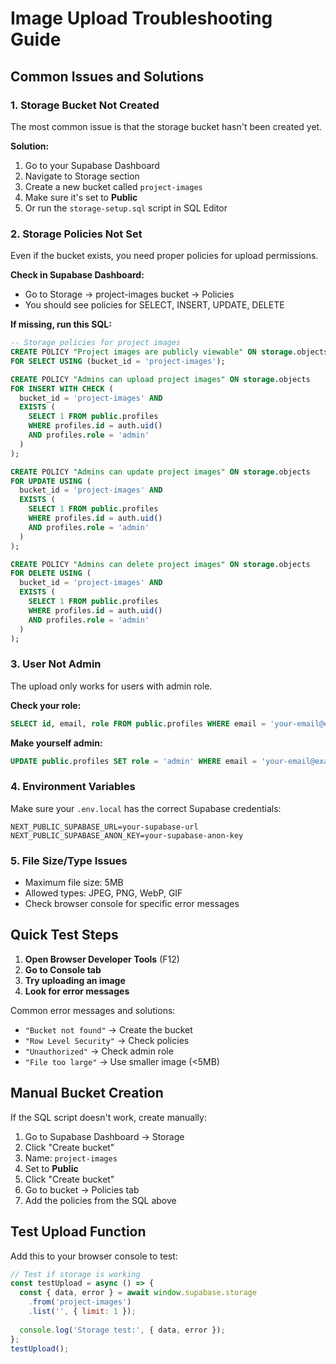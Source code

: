 # Image Upload Troubleshooting Guide

## Common Issues and Solutions

### 1. **Storage Bucket Not Created**
The most common issue is that the storage bucket hasn't been created yet.

**Solution:**
1. Go to your Supabase Dashboard
2. Navigate to Storage section
3. Create a new bucket called `project-images`
4. Make sure it's set to **Public**
5. Or run the `storage-setup.sql` script in SQL Editor

### 2. **Storage Policies Not Set**
Even if the bucket exists, you need proper policies for upload permissions.

**Check in Supabase Dashboard:**
- Go to Storage → project-images bucket → Policies
- You should see policies for SELECT, INSERT, UPDATE, DELETE

**If missing, run this SQL:**
```sql
-- Storage policies for project images
CREATE POLICY "Project images are publicly viewable" ON storage.objects
FOR SELECT USING (bucket_id = 'project-images');

CREATE POLICY "Admins can upload project images" ON storage.objects
FOR INSERT WITH CHECK (
  bucket_id = 'project-images' AND
  EXISTS (
    SELECT 1 FROM public.profiles 
    WHERE profiles.id = auth.uid() 
    AND profiles.role = 'admin'
  )
);

CREATE POLICY "Admins can update project images" ON storage.objects
FOR UPDATE USING (
  bucket_id = 'project-images' AND
  EXISTS (
    SELECT 1 FROM public.profiles 
    WHERE profiles.id = auth.uid() 
    AND profiles.role = 'admin'
  )
);

CREATE POLICY "Admins can delete project images" ON storage.objects
FOR DELETE USING (
  bucket_id = 'project-images' AND
  EXISTS (
    SELECT 1 FROM public.profiles 
    WHERE profiles.id = auth.uid() 
    AND profiles.role = 'admin'
  )
);
```

### 3. **User Not Admin**
The upload only works for users with admin role.

**Check your role:**
```sql
SELECT id, email, role FROM public.profiles WHERE email = 'your-email@example.com';
```

**Make yourself admin:**
```sql
UPDATE public.profiles SET role = 'admin' WHERE email = 'your-email@example.com';
```

### 4. **Environment Variables**
Make sure your `.env.local` has the correct Supabase credentials:

```env
NEXT_PUBLIC_SUPABASE_URL=your-supabase-url
NEXT_PUBLIC_SUPABASE_ANON_KEY=your-supabase-anon-key
```

### 5. **File Size/Type Issues**
- Maximum file size: 5MB
- Allowed types: JPEG, PNG, WebP, GIF
- Check browser console for specific error messages

## Quick Test Steps

1. **Open Browser Developer Tools** (F12)
2. **Go to Console tab**
3. **Try uploading an image**
4. **Look for error messages**

Common error messages and solutions:
- `"Bucket not found"` → Create the bucket
- `"Row Level Security"` → Check policies
- `"Unauthorized"` → Check admin role
- `"File too large"` → Use smaller image (<5MB)

## Manual Bucket Creation

If the SQL script doesn't work, create manually:

1. Go to Supabase Dashboard → Storage
2. Click "Create bucket"
3. Name: `project-images`
4. Set to **Public**
5. Click "Create bucket"
6. Go to bucket → Policies tab
7. Add the policies from the SQL above

## Test Upload Function

Add this to your browser console to test:
```javascript
// Test if storage is working
const testUpload = async () => {
  const { data, error } = await window.supabase.storage
    .from('project-images')
    .list('', { limit: 1 });
  
  console.log('Storage test:', { data, error });
};
testUpload();
```
